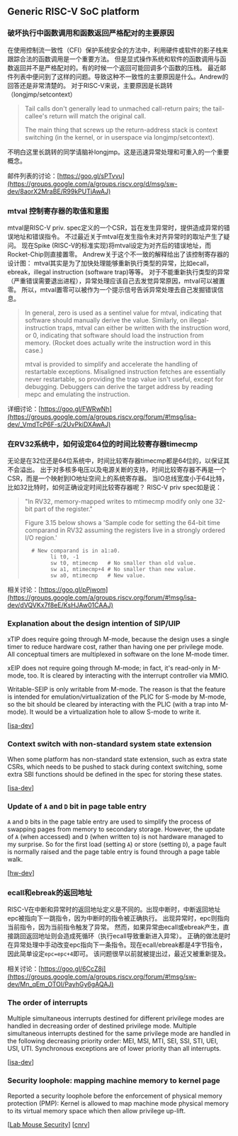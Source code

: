 Generic RISC-V SoC platform
-----------------------------------------------

### 破坏执行中函数调用和函数返回严格配对的主要原因

在使用控制流一致性（CFI）保护系统安全的方法中，利用硬件或软件的影子栈来跟踪合法的函数调用是一个重要方法。
但是显式操作系统和软件的函数调用与函数返回并不是严格配对的。有的时候一个返回可能回调多个函数的压栈。
最近邮件列表中便问到了这样的问题。导致这种不一致性的主要原因是什么。Andrew的回答还是非常清楚的。
对于RISC-V来说，主要原因是长跳转（longjmp/setcontext）

> Tail calls don't generally lead to unmached call-return pairs; the
> tail-callee's return will match the original call.
>
> The main thing that screws up the return-address stack is context
>switching (in the kernel, or in userspace via longjmp/setcontext).

不明白这里长跳转的同学请脑补longjmp。这是迅速异常处理和可重入的一个重要概念。

邮件列表的讨论：[https://goo.gl/sPTvvu](https://groups.google.com/a/groups.riscv.org/d/msg/sw-dev/8aorX2MraBE/R99kPUTjAwAJ)


### mtval 控制寄存器的取值和意图

mtval是RISC-V priv. spec定义的一个CSR，旨在发生异常时，提供造成异常的错误地址和错误指令。
不过最近关于mtval在发生指令未对齐异常时的取址产生了疑问。
现在Spike (RISC-V的标准实现)将mtval设定为对齐后的错误地址，而Rocket-Chip则直接置零。
Andrew关于这个不一致的解释给出了该控制寄存器的设计图：
mtval其实是为了加快处理能够重新执行类型的异常，比如ecall，ebreak，illegal instruction (software trap)等等。
对于不能重新执行类型的异常（严重错误需要退出进程），异常处理应该自己去发觉异常原因，mtval可以被置零。
所以，mtval置零可以被作为一个提示信号告诉异常处理去自己发掘错误信息。

> In general, zero is used as a sentinel value for mtval, indicating
> that software should manually derive the value.  Similarly, on
> illegal-instruction traps, mtval can either be written with the
> instruction word, or 0, indicating that software should load the
> instruction from memory.  (Rocket does actually write the instruction
> word in this case.)
> 
> mtval is provided to simplify and accelerate the handling of
> restartable exceptions.  Misaligned instruction fetches are
> essentially never restartable, so providing the trap value isn't
> useful, except for debugging.  Debuggers can derive the target address
> by reading mepc and emulating the instruction.

详细讨论：[https://goo.gl/FWRwNh](https://groups.google.com/a/groups.riscv.org/forum/#!msg/isa-dev/_VmdTcP6F-s/2UvPkiDXAwAJ)

### 在RV32系统中，如何设定64位的时间比较寄存器timecmp

无论是在32位还是64位系统中，时间比较寄存器timecmp都是64位的，以保证其不会溢出。
出于对多核多电压以及电源关断的支持，时间比较寄存器不再是一个CSR，而是一个映射到IO地址空间上的系统寄存器。
当IO总线宽度小于64比特，比如32比特时，如何正确设定时间比较寄存器呢？
RISC-V priv spec如是说：

> "In RV32, memory-mapped writes to mtimecmp modify only one 32-bit part of the register."
>
> Figure 3.15 below shows a 'Sample code for setting the 64-bit time comparand in RV32 assuming the registers live in a strongly ordered I/O region.'
> 
> ~~~
>  	# New comparand is in a1:a0.
>         li t0, -1
>         sw t0, mtimecmp   # No smaller than old value.
>         sw a1, mtimecmp+4 # No smaller than new value.
>         sw a0, mtimecmp   # New value.
> ~~~

相关讨论：[https://goo.gl/pPjwom](https://groups.google.com/a/groups.riscv.org/forum/#!msg/isa-dev/dVQVKx7f8eE/KsHJAw01CAAJ)

### Explanation about the design intention of SIP/UIP

xTIP does require going through M-mode, 
because the design uses a single timer to reduce hardware cost, rather 
than having one per privilege mode.  All conceptual timers are 
multiplexed in software on the lone M-mode timer. 

xEIP does not require going through M-mode; in fact, it's read-only in 
M-mode, too.  It is cleared by interacting with the interrupt 
controller via MMIO.

Writable-SEIP is only writable from M-mode.  The reason is that 
the feature is intended for emulation/virtualization of the PLIC for 
S-mode by M-mode, so the bit should be cleared by interacting with the 
PLIC (with a trap into M-mode).  It would be a virtualization hole to 
allow S-mode to write it. 

[[isa-dev](https://groups.google.com/a/groups.riscv.org/forum/#!msg/isa-dev/yO425WGpvhA/vvt7ANd9AgAJ)]

### Context switch with non-standard system state extension

When some platform has non-standard state extension, such as extra state CSRs, which needs to be pushed to stack during context switching,
some extra SBI functions should be defined in the spec for storing these states.

[[isa-dev](https://groups.google.com/a/groups.riscv.org/forum/#!msg/isa-dev/xiFzYJEaw48/biYm9W3DBwAJ)]

### Update of `A` and `D` bit in page table entry

`A` and `D` bits in the page table entry are used to simplify the process of swapping pages from memory to secondary storage.
However, the update of `A` (when accessed) and `D` (when written to) is not hardware managed to my surprise.
So for the first load (setting `A`) or store (setting `D`), a page fault is normally raised and the page table entry is found through a page table walk.

[[hw-dev](https://groups.google.com/a/groups.riscv.org/forum/#!msg/hw-dev/edqKVHAy0lQ/f_SBDsyFBAAJ)]

### ecall和ebreak的返回地址

RISC-V在中断和异常时的返回地址定义是不同的。出现中断时，中断返回地址epc被指向下一跳指令，因为中断时的指令被正确执行。
出现异常时，epc则指向当前指令，因为当前指令触发了异常。
然而，如果异常由ecall或ebreak产生，直接跳回返回地址则会造成死循环（执行ecall导致重新进入异常）。
正确的做法是时在异常处理中手动改变epc指向下一条指令。现在ecall/ebreak都是4字节指令，因此简单设定`epc=epc+4`即可。
该问题很早以前就被提出过，最近又被重新提及。

相关讨论：[https://goo.gl/6CcZ8j](https://groups.google.com/a/groups.riscv.org/forum/#!msg/sw-dev/Mn_qEm_OTOI/PayhGy6gAQAJ)


### The order of interrupts

Multiple simultaneous interrupts destined for different privilege 
modes are handled in decreasing order of destined privilege mode. 
Multiple simultaneous interrupts destined for the same privilege mode 
are handled in the following decreasing priority order: MEI, MSI, MTI, SEI, SSI, STI, UEI, USI, UTI.
Synchronous exceptions are of lower 
priority than all interrupts. 

[[isa-dev](https://groups.google.com/a/groups.riscv.org/forum/#!msg/isa-dev/_SECLWl8qWk/WCmJHI-_CgAJ)]

### Security loophole: mapping machine memory to kernel page

Reported a security loophole before the enforcement of physical memory protection (PMP):
Kernel is allowed to map machine mode physical memory to its virtual memory space which then allow privilege up-lift.

[[Lab Mouse Security](http://blog.securitymouse.com/2017/04/the-risc-v-files-supervisor-machine.html)]
[[cnrv](https://github.com/cnrv/home/blob/master/bi-week-rpts/2017-07-20.md#安全点评)]
